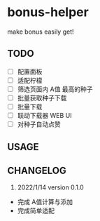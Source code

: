 # bonus-helper

make bonus easily get!

## TODO

- [ ] 配置面板
- [ ] 适配柠檬
- [ ] 筛选页面内 A值 最高的种子
- [ ] 批量获取种子下载
- [ ] 批量下载
- [ ] 联动下载器 WEB UI
- [ ] 对种子自动点赞

## USAGE

## CHANGELOG

1. 2022/1/14 version 0.1.0

 * 完成 A值计算与添加
 * 完成简单适配
